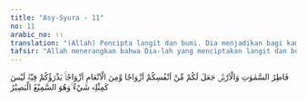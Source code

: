 ```yaml
---
title: "Asy-Syura - 11"
no: 11
arabic_no: ١١
translation: "(Allah) Pencipta langit dan bumi. Dia menjadikan bagi kamu pasangan-pasangan dari jenis kamu sendiri, dan dari jenis hewan ternak pasangan-pasangan (juga). Dijadikan-Nya kamu berkembang biak dengan jalan itu. Tidak ada sesuatu pun yang serupa dengan Dia. Dan Dia Yang Maha Mendengar, Maha Melihat."
tafsir: "Allah menerangkan bahwa Dia-lah yang menciptakan langit dan bumi serta segala isinya, begitu juga hal-hal aneh dan ajaib yang mengherankan yang kita saksikan seperti luasnya cakrawala yang membentang luas di atas kita tanpa ada tiang yang menunjangnya; karenanya. Dia-lah yang pantas dan layak dijadikan sandaran dalam segala hal dan dimintai bantuan dan pertolongan-Nya; bukan tuhan-tuhan mereka yang tidak berdaya dan yang tidak dapat berbuat apa-apa. Dia-lah yang menjadikan bagi manusia dari jenisnya sendiri jodohnya masing-masing; yang satu dijodohkan kepada yang lain sehingga lahirlah keturunan turun-temurun memakmurkan dunia ini. Demikian itu berlaku pula pada binatang ternak yang akhirnya berkembang biak memenuhi kehidupan di bumi.\n\nDengan demikian, kehidupan makhluk yang berada di atas bumi ini menjadi teratur dan terjamin bagi mereka. Makanan yang cukup bergizi, minuman yang menyegarkan dan nikmat-nikmat lain yang wajib disyukuri untuk mencapai kebahagiaan dunia dan akhirat. Semuanya itu menunjukkan kebenaran dan kekuasaan Allah. Tidak ada satu pun yang menyamai-Nya dalam segala hal. Dia Maha Mendengar, Dia mendengar segala apa yang diucapkan setiap makhluk, Dia Maha Melihat. Tidak ada sesuatu pun yang tersembunyi bagi-Nya. Dia melihat segala amal perbuatan makhluk-Nya, yang baik maupun yang jahat. Tidak ada sesuatu pun yang menyamai kekuasaan, kebesaran, dan kebijaksanaan-Nya.\n\nAllah menciptakan segala sesuatu berpasang-pasangan. Ayat ini secara jelas menyatakan demikian. Demikian pula beberapa ayat berikut:\n\nMahasuci (Allah) yang telah menciptakan semuanya berpasang-pasangan, baik dari apa yang ditumbuhkan oleh bumi dan dari diri mereka sendiri, maupun dari apa yang tidak mereka ketahui. (Yasin/36: 36)\n\nFirman Allah:\n\nDan Dia yang menghamparkan bumi dan menjadikan gunung-gunung dan sungai-sungai di atasnya. Dan padanya Dia menjadikan semua buah-buahan berpasang-pasangan; Dia menutupkan malam kepada siang. Sungguh, pada yang demikian itu terdapat tanda-tanda (kebesaran Allah) bagi orang-orang yang berpikir (ar-Ra'd/13: 3)\n\nDan firman-Nya\n\nDan segala sesuatu Kami ciptakan berpasang-pasangan agar kamu mengingat (kebesaran Allah). (adh-dzariyat/51: 49)\n\nMenurut kajian ilmiah, bukan hanya makhluk hidup yang berpasang-pasangan namun benda-benda mati juga berpasang-pasangan. Dengan menggunakan ilmu dan peralatan canggih yang ada saat ini, sudah dapat diketahui mengenai adanya pasangan-pasangan dari atom sampai ke awan. Atom, yang tadinya diduga merupakan wujud yang terkecil dan tidak dapat dibagi, ternyata iapun berpasangan. Atom terdiri dari elektron dan proton. Proton yang bermuatan listrik positif dikelilingi oleh beberapa partikel elektron yang bermuatan listrik negatif. Muatan listrik di kedua kelompok partikel ini sangat seimbang.\n\nTumbuh-tumbuhan pun memiliki pasangan-pasangan guna pertumbuhan dan perkembangannya. Sebelumnya, manusia tidak mengetahui bahwa tumbuh-tumbuhan juga memiliki perbedaan kelamin jantan dan betina. Buah adalah produk akhir dari reproduksi tumbuhan tinggi. Tahap yang mendahului buah adalah bunga, yang memiliki organ jantan dan betina yaitu benangsari dan putik. Bila tepungsari dihantarkan ke putik, akan menghasilkan buah, yang kemudian tumbuh, hingga akhirnya matang dan melepaskan bijinya. Oleh sebab itu seluruh buah mencerminkan keberadaan organ-organ jantan dan betina, suatu fakta yang disebut dalam Al-Qur'an. \n\nAda tumbuhan yang memiliki benangsari dan putik sehingga menyatu dalam diri pasangannya; dan dalam penyerbukannya ia tidak membutuhkan pejantan dari bunga lain. Namun, ada juga yang hanya memiliki salah satunya saja sehingga untuk berproduksi ia membutuhkan pasangannya dari bunga lain. Hanya Allah yang tidak berpasangan."
---
```

فَاطِرُ السَّمٰوٰتِ وَالْاَرْضِۗ جَعَلَ لَكُمْ مِّنْ اَنْفُسِكُمْ اَزْوَاجًا وَّمِنَ الْاَنْعَامِ اَزْوَاجًاۚ يَذْرَؤُكُمْ فِيْهِۗ  لَيْسَ كَمِثْلِهٖ شَيْءٌ ۚوَهُوَ السَّمِيْعُ الْبَصِيْرُ 